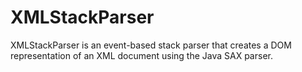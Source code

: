 # XMLStackParser
XMLStackParser is an event-based stack parser that creates a DOM representation of an XML document using the Java SAX parser.
